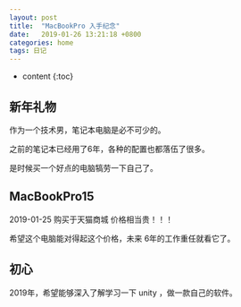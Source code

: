 ```yaml
---
layout: post
title:  "MacBookPro 入手纪念"
date:   2019-01-26 13:21:18 +0800
categories: home
tags: 日记
---
```


* content
{:toc}


## 新年礼物

作为一个技术男，笔记本电脑是必不可少的。

之前的笔记本已经用了6年，各种的配置也都落伍了很多。

是时候买一个好点的电脑犒劳一下自己了。

## MacBookPro15 

2019-01-25 购买于天猫商城
价格相当贵！！！

希望这个电脑能对得起这个价格，未来 6年的工作重任就看它了。



## 初心

2019年，希望能够深入了解学习一下 unity ，做一款自己的软件。










